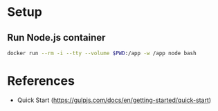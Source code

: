 # Setup

## Run Node.js container

```sh
docker run --rm -i --tty --volume $PWD:/app -w /app node bash
```

# References

- Quick Start (https://gulpjs.com/docs/en/getting-started/quick-start)